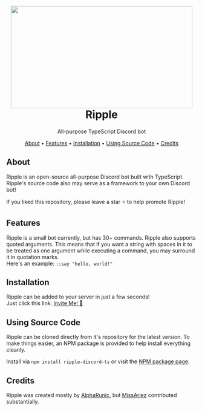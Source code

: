<h1 align="center">
  <br>
  <a href="https://github.com/AlphaRunic/Ripple"><img src="https://images.wallpaperscraft.com/image/drop_ripple_purple_115080_1280x720.jpg" width="480" height="270"></a>
  <br>
  Ripple
  <br>
</h1>
<p align="center">All-purpose TypeScript Discord bot</p>

<p align="center">
  <a href="#about">About</a>
  •
  <a href="#features">Features</a>
  •
  <a href="#installation">Installation</a>
  •
  <a href="#using-source-code">Using Source Code</a>
  •
  <a href="#credits">Credits</a>
</p>

## About

Ripple is an open-source all-purpose Discord bot built with TypeScript. Ripple's source code also may serve as a framework to your own Discord bot!

If you liked this repository, please leave a star ⭐ to help promote Ripple!

## Features

Ripple is a small bot currently, but has 30+ commands. Ripple also supports quoted arguments. This means that if you want a string with spaces in it to be treated as one argument while executing a command, you may surround it in quotation marks.  
Here's an example: `::say "hello, world!"`

## Installation

Ripple can be added to your server in just a few seconds!  
Just click this link: [Invite Me! 🔗](https://bit.ly/2SjjB3d)

## Using Source Code

Ripple can be cloned directly from it's repository for the latest version. To make things easier, an NPM package is provided to help install everything cleanly.  

Install via `npm install ripple-discord-ts` or visit the [NPM package page](https://www.npmjs.com/package/ripple-discord-ts).

## Credits

Ripple was created mostly by [AlphaRunic](https://github.com/AlphaRunic), but [MissAriez](https://github.com/MissAriez) contributed substantially.
